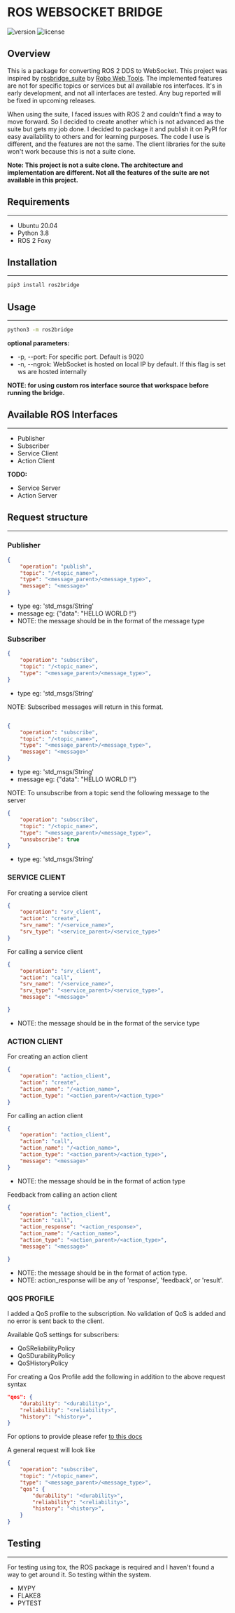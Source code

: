 # ROS WEBSOCKET BRIDGE

![version](https://img.shields.io/badge/Version-ROS%202%20FOXY-informational)
![license](https://img.shields.io/badge/license-GNU%20v3.0-blue)

## Overview

This is a package for converting ROS 2 DDS to WebSocket. This project was inspired by [rosbridge_suite](https://github.com/RobotWebTools/rosbridge_suite) by [Robo Web Tools](https://github.com/RobotWebTools). The implemented features are not for specific topics or services but all available ros interfaces. It's in early development, and not all interfaces are tested. Any bug reported will be fixed in upcoming releases.

When using the suite, I faced issues with ROS 2 and couldn't find a way to move forward. So I decided to create another which is not advanced as the suite but gets my job done. I decided to package it and publish it on PyPI for easy availability to others and for learning purposes. The code I use is different, and the features are not the same. The client libraries for the suite won't work because this is not a suite clone.

**Note: This project is not a suite clone. The architecture and implementation are different. Not all the features of the suite are not available in this project.**

## Requirements

----

* Ubuntu 20.04
* Python 3.8
* ROS 2 Foxy

## Installation

----

```bash
pip3 install ros2bridge
```

## Usage

----

```bash
python3 -m ros2bridge

```

**optional parameters:**

* -p, --port: For specific port. Default is 9020
* -n, --ngrok: WebSocket is hosted on local IP by default. If this flag is set ws are hosted internally

**NOTE: for using custom ros interface source that workspace before running the bridge.**

## Available ROS Interfaces

----

* Publisher
* Subscriber
* Service Client
* Action Client

**TODO:**
* Service Server
* Action Server

## Request structure

----

### Publisher

```json
{
    "operation": "publish",
    "topic": "/<topic_name>",
    "type": "<message_parent>/<message_type>",
    "message": "<message>"
}
```

* type eg: 'std_msgs/String'
* message eg: {"data": "HELLO WORLD !"}
* NOTE: the message should be in the format of the message type

### Subscriber

```json
{
    "operation": "subscribe",
    "topic": "/<topic_name>",
    "type": "<message_parent>/<message_type>",
}
```

* type eg: 'std_msgs/String'

NOTE: Subscribed messages will return in this format.

```json

{
    "operation": "subscribe",
    "topic": "/<topic_name>",
    "type": "<message_parent>/<message_type>",
    "message": "<message>"
}
```

* type eg: 'std_msgs/String'
* message eg: {"data": "HELLO WORLD !"}

NOTE: To unsubscribe from a topic send the following message to the server

```json
{
    "operation": "subscribe",
    "topic": "/<topic_name>",
    "type": "<message_parent>/<message_type>",
    "unsubscribe": true
}
```

* type eg: 'std_msgs/String'

### SERVICE CLIENT

For creating a service client

```json
{
    "operation": "srv_client",
    "action": "create",
    "srv_name": "/<service_name>",
    "srv_type": "<service_parent>/<service_type>"
}
```

For calling a service client

```json
{
    "operation": "srv_client",
    "action": "call",
    "srv_name": "/<service_name>",
    "srv_type": "<service_parent>/<service_type>",
    "message": "<message>"

}
```

* NOTE: the message should be in the format of the service type

### ACTION CLIENT

For creating an action client

```json
{
    "operation": "action_client",
    "action": "create",
    "action_name": "/<action_name>",
    "action_type": "<action_parent>/<action_type>"
}
```

For calling an action client

```json
{
    "operation": "action_client",
    "action": "call",
    "action_name": "/<action_name>",
    "action_type": "<action_parent>/<action_type>",
    "message": "<message>"
}
```

* NOTE: the message should be in the format of action type

Feedback from calling an action client

```json
{
    "operation": "action_client",
    "action": "call",
    "action_response": "<action_response>",
    "action_name": "/<action_name>",
    "action_type": "<action_parent>/<action_type>",
    "message": "<message>"

}
```

* NOTE: the message should be in the format of action type.
* NOTE: action_response will be any of 'response', 'feedback', or 'result'.

### QOS PROFILE

I added a QoS profile to the subscription.
No validation of QoS is added and no error is sent back to the client.

Available QoS settings for subscribers:

* QoSReliabilityPolicy
* QoSDurabilityPolicy
* QoSHistoryPolicy

For creating a Qos Profile add the following in addition to the above request syntax

```json
"qos": {
    "durability": "<durability>",
    "reliability": "<reliability>",
    "history": "<history>",
}
```

For options to provide please refer [to this docs]('https://docs.ros.org/en/rolling/Concepts/About-Quality-of-Service-Settings.html)

A general request will look like

```json
{
    "operation": "subscribe",
    "topic": "/<topic_name>",
    "type": "<message_parent>/<message_type>",
    "qos": {
        "durability": "<durability>",
        "reliability": "<reliability>",
        "history": "<history>",
    }
}
```

## Testing

----

For testing using tox, the ROS package is required and I haven't found a way to get around it. So testing within the system.

* MYPY
* FLAKE8
* PYTEST
